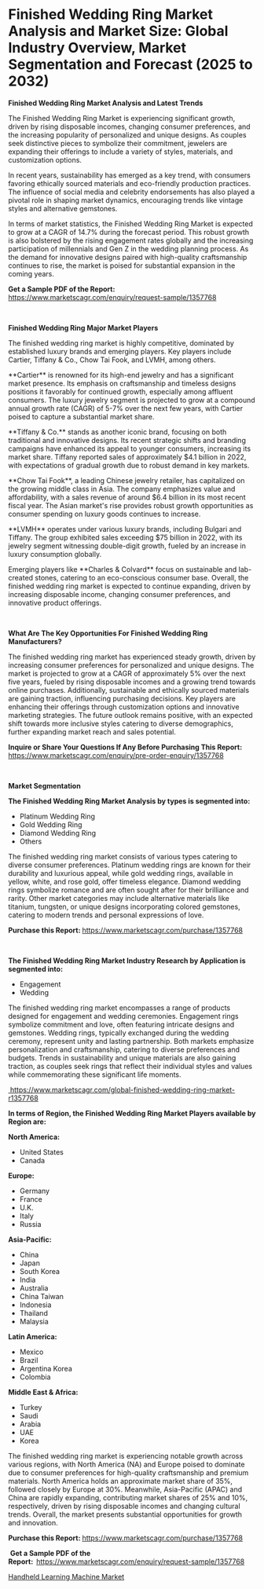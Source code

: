 <p><h1>Finished Wedding Ring Market Analysis and Market Size: Global Industry Overview, Market Segmentation and Forecast (2025 to 2032)</h1></p><p><strong>Finished Wedding Ring Market Analysis and Latest Trends</strong></p>
<p><p>The Finished Wedding Ring Market is experiencing significant growth, driven by rising disposable incomes, changing consumer preferences, and the increasing popularity of personalized and unique designs. As couples seek distinctive pieces to symbolize their commitment, jewelers are expanding their offerings to include a variety of styles, materials, and customization options. </p><p>In recent years, sustainability has emerged as a key trend, with consumers favoring ethically sourced materials and eco-friendly production practices. The influence of social media and celebrity endorsements has also played a pivotal role in shaping market dynamics, encouraging trends like vintage styles and alternative gemstones.</p><p>In terms of market statistics, the Finished Wedding Ring Market is expected to grow at a CAGR of 14.7% during the forecast period. This robust growth is also bolstered by the rising engagement rates globally and the increasing participation of millennials and Gen Z in the wedding planning process. As the demand for innovative designs paired with high-quality craftsmanship continues to rise, the market is poised for substantial expansion in the coming years.</p></p>
<p><strong>Get a Sample PDF of the Report:&nbsp;</strong> <a href="https://www.marketscagr.com/enquiry/request-sample/1357768?utm_campaign=1944&utm_medium=2&utm_source=Github&utm_content=ia&utm_term=09022025&utm_id=finished-wedding-ring">https://www.marketscagr.com/enquiry/request-sample/1357768</a></p>
<p>&nbsp;</p>
<p><strong>Finished Wedding Ring Major Market Players</strong></p>
<p><p>The finished wedding ring market is highly competitive, dominated by established luxury brands and emerging players. Key players include Cartier, Tiffany & Co., Chow Tai Fook, and LVMH, among others.</p><p>**Cartier** is renowned for its high-end jewelry and has a significant market presence. Its emphasis on craftsmanship and timeless designs positions it favorably for continued growth, especially among affluent consumers. The luxury jewelry segment is projected to grow at a compound annual growth rate (CAGR) of 5-7% over the next few years, with Cartier poised to capture a substantial market share.</p><p>**Tiffany & Co.** stands as another iconic brand, focusing on both traditional and innovative designs. Its recent strategic shifts and branding campaigns have enhanced its appeal to younger consumers, increasing its market share. Tiffany reported sales of approximately $4.1 billion in 2022, with expectations of gradual growth due to robust demand in key markets.</p><p>**Chow Tai Fook**, a leading Chinese jewelry retailer, has capitalized on the growing middle class in Asia. The company emphasizes value and affordability, with a sales revenue of around $6.4 billion in its most recent fiscal year. The Asian market's rise provides robust growth opportunities as consumer spending on luxury goods continues to increase.</p><p>**LVMH** operates under various luxury brands, including Bulgari and Tiffany. The group exhibited sales exceeding $75 billion in 2022, with its jewelry segment witnessing double-digit growth, fueled by an increase in luxury consumption globally.</p><p>Emerging players like **Charles & Colvard** focus on sustainable and lab-created stones, catering to an eco-conscious consumer base. Overall, the finished wedding ring market is expected to continue expanding, driven by increasing disposable income, changing consumer preferences, and innovative product offerings.</p></p>
<p>&nbsp;</p>
<p><strong>What Are The Key Opportunities For Finished Wedding Ring Manufacturers?</strong></p>
<p><p>The finished wedding ring market has experienced steady growth, driven by increasing consumer preferences for personalized and unique designs. The market is projected to grow at a CAGR of approximately 5% over the next five years, fueled by rising disposable incomes and a growing trend towards online purchases. Additionally, sustainable and ethically sourced materials are gaining traction, influencing purchasing decisions. Key players are enhancing their offerings through customization options and innovative marketing strategies. The future outlook remains positive, with an expected shift towards more inclusive styles catering to diverse demographics, further expanding market reach and sales potential.</p></p>
<p><strong>Inquire or Share Your Questions If Any Before Purchasing This Report:</strong> <a href="https://www.marketscagr.com/enquiry/pre-order-enquiry/1357768?utm_campaign=1944&utm_medium=2&utm_source=Github&utm_content=ia&utm_term=09022025&utm_id=finished-wedding-ring">https://www.marketscagr.com/enquiry/pre-order-enquiry/1357768</a></p>
<p>&nbsp;</p>
<p><strong>Market Segmentation</strong></p>
<p><strong>The Finished Wedding Ring Market Analysis by types is segmented into:</strong></p>
<p><ul><li>Platinum Wedding Ring</li><li>Gold Wedding Ring</li><li>Diamond Wedding Ring</li><li>Others</li></ul></p>
<p><p>The finished wedding ring market consists of various types catering to diverse consumer preferences. Platinum wedding rings are known for their durability and luxurious appeal, while gold wedding rings, available in yellow, white, and rose gold, offer timeless elegance. Diamond wedding rings symbolize romance and are often sought after for their brilliance and rarity. Other market categories may include alternative materials like titanium, tungsten, or unique designs incorporating colored gemstones, catering to modern trends and personal expressions of love.</p></p>
<p><strong>Purchase this Report:&nbsp;</strong><a href="https://www.marketscagr.com/purchase/1357768?utm_campaign=1944&utm_medium=2&utm_source=Github&utm_content=ia&utm_term=09022025&utm_id=finished-wedding-ring">https://www.marketscagr.com/purchase/1357768</a></p>
<p>&nbsp;</p>
<p><strong>The Finished Wedding Ring Market Industry Research by Application is segmented into:</strong></p>
<p><ul><li>Engagement</li><li>Wedding</li></ul></p>
<p><p>The finished wedding ring market encompasses a range of products designed for engagement and wedding ceremonies. Engagement rings symbolize commitment and love, often featuring intricate designs and gemstones. Wedding rings, typically exchanged during the wedding ceremony, represent unity and lasting partnership. Both markets emphasize personalization and craftsmanship, catering to diverse preferences and budgets. Trends in sustainability and unique materials are also gaining traction, as couples seek rings that reflect their individual styles and values while commemorating these significant life moments.</p></p>
<p><a href="https://www.marketscagr.com/global-finished-wedding-ring-market-r1357768?utm_campaign=1944&utm_medium=2&utm_source=Github&utm_content=ia&utm_term=09022025&utm_id=finished-wedding-ring">&nbsp;https://www.marketscagr.com/global-finished-wedding-ring-market-r1357768</a></p>
<p><strong>In terms of Region, the Finished Wedding Ring Market Players available by Region are:</strong></p>
<p>
    <p> <strong> North America: </strong>
        <ul>
            <li>United States</li>
            <li>Canada</li>
        </ul>
        </p> 
    <p> <strong> Europe: </strong>
        <ul>
            <li>Germany</li>
            <li>France</li>
            <li>U.K.</li>
            <li>Italy</li>
            <li>Russia</li>
        </ul>
        </p> 
    <p> <strong> Asia-Pacific: </strong>
        <ul>
            <li>China</li>
            <li>Japan</li>
            <li>South Korea</li>
            <li>India</li>
            <li>Australia</li>
            <li>China Taiwan</li>
            <li>Indonesia</li>
            <li>Thailand</li>
            <li>Malaysia</li>
        </ul>
        </p> 
    <p> <strong> Latin America: </strong>
        <ul>
            <li>Mexico</li>
            <li>Brazil</li>
            <li>Argentina Korea</li>
            <li>Colombia</li>
        </ul>
        </p> 
    <p> <strong> Middle East & Africa: </strong>
        <ul>
            <li>Turkey</li>
            <li>Saudi</li>
            <li>Arabia</li>
            <li>UAE</li>
            <li>Korea</li>
        </ul>
    </p>
    </p>
<p><p>The finished wedding ring market is experiencing notable growth across various regions, with North America (NA) and Europe poised to dominate due to consumer preferences for high-quality craftsmanship and premium materials. North America holds an approximate market share of 35%, followed closely by Europe at 30%. Meanwhile, Asia-Pacific (APAC) and China are rapidly expanding, contributing market shares of 25% and 10%, respectively, driven by rising disposable incomes and changing cultural trends. Overall, the market presents substantial opportunities for growth and innovation.</p></p>
<p><strong>Purchase this Report: </strong><a href="https://www.marketscagr.com/purchase/1357768?utm_campaign=1944&utm_medium=2&utm_source=Github&utm_content=ia&utm_term=09022025&utm_id=finished-wedding-ring">https://www.marketscagr.com/purchase/1357768</a></p>
<p>&nbsp;<strong>Get a Sample PDF of the Report:&nbsp;&nbsp;</strong><a href="https://www.marketscagr.com/enquiry/request-sample/1357768?utm_campaign=1944&utm_medium=2&utm_source=Github&utm_content=ia&utm_term=09022025&utm_id=finished-wedding-ring">https://www.marketscagr.com/enquiry/request-sample/1357768</a></p>
<p><strong></strong></p>
<p><p><a href="https://github.com/MarciaRunte/Market-Research-Report-List-1/blob/main/handheld-learning-machine-market.md?utm_campaign=1944&utm_medium=2&utm_source=Github&utm_content=ia&utm_term=09022025&utm_id=finished-wedding-ring">Handheld Learning Machine Market</a></p></p>